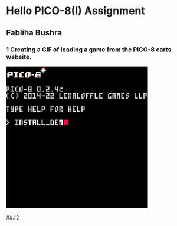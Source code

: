 # Hello PICO-8(I) Assignment
## Fabliha Bushra
### 1 Creating a GIF of loading a game from the PICO-8 carts website.
![This image is showing us how to create a GIF of loadin a game from the PICO-8 carts website. Here we are changing the directory to the Demos of the game we have here and then loadin the game JELPI and Run that one.](/images/1_load_game.gif)

###2
